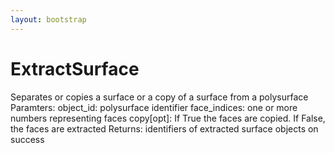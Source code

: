 ```yaml
---
layout: bootstrap
---
```


# ExtractSurface

Separates or copies a surface or a copy of a surface from a polysurface
        Paramters:
          object_id: polysurface identifier
          face_indices: one or more numbers representing faces
          copy[opt]: If True the faces are copied. If False, the faces are extracted
        Returns:
          identifiers of extracted surface objects on success
        


